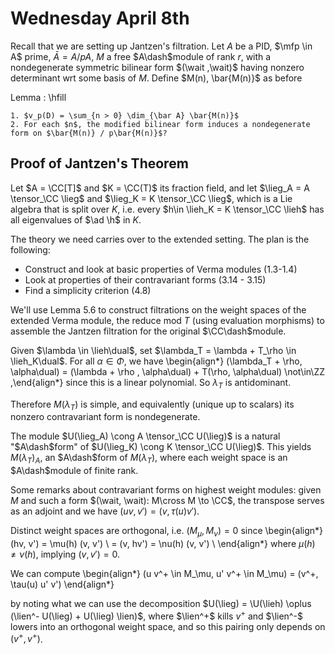 # Wednesday April 8th

Recall that we are setting up Jantzen's filtration.
Let $A$ be a PID, $\mfp \in A$ prime, $\bar A = A/pA$, $M$ a free $A\dash$module of rank $r$, with a nondegenerate symmetric bilinear form $(\wait ,\wait)$ having nonzero determinant wrt some basis of $M$.
Define $M(n), \bar{M(n)}$ as before

Lemma
:   \hfill

    1. $v_p(D) = \sum_{n > 0} \dim_{\bar A} \bar{M(n)}$
    2. For each $n$, the modified bilinear form induces a nondegenerate form on $\bar{M(n)} / p\bar{M(n)}$?

## Proof of Jantzen's Theorem

Let $A = \CC[T]$ and $K = \CC(T)$ its fraction field, and let $\lieg_A = A \tensor_\CC \lieg$ and $\lieg_K = K \tensor_\CC \lieg$, which is a Lie algebra that is split over $K$, i.e. every $h\in \lieh_K = K \tensor_\CC \lieh$ has all eigenvalues of $\ad \h$ in $K$.

The theory we need carries over to the extended setting.
The plan is the following:

- Construct and look at basic properties of Verma modules (1.3-1.4)
- Look at properties of their contravariant forms (3.14 - 3.15)
- Find a simplicity criterion (4.8)

We'll use Lemma 5.6 to construct filtrations on the weight spaces of the extended Verma module, the reduce mod $T$ (using evaluation morphisms) to assemble the Jantzen filtration for the original $\CC\dash$module.

Given $\lambda \in \lieh\dual$, set $\lambda_T = \lambda + T_\rho \in \lieh_K\dual$.
For all $\alpha\in \Phi$, we have
\begin{align*}
(\lambda_T  + \rho, \alpha\dual) =
(\lambda + \rho , \alpha\dual) + T(\rho, \alpha\dual) \not\in\ZZ
,\end{align*}
since this is a linear polynomial.
So $\lambda_T$ is antidominant.

Therefore $M(\lambda_T)$ is simple, and equivalently (unique up to scalars) its nonzero contravariant form is nondegenerate.

The module $U(\lieg_A) \cong A \tensor_\CC U(\lieg)$ is a natural "$A\dash$form" of $U(\lieg_K) \cong K \tensor_\CC U(\lieg)$.
This yields $M(\lambda_T)_A$, an $A\dash$form of $M(\lambda_T)$, where each weight space is an $A\dash$module of finite rank.

Some remarks about contravariant forms on highest weight modules: given $M$ and such a form $(\wait, \wait): M\cross M \to \CC$, the transpose serves as an adjoint and we have $(uv, v') = (v, \tau(u) v')$.

Distinct weight spaces are orthogonal, i.e. $(M_\mu, M_\nu) = 0$ since
\begin{align*}
(hv, v') = \mu(h) (v, v') \\
= (v, hv') = \nu(h) (v, v') \\
\end{align*}
where $\mu(h) \neq \nu(h)$, implying $(v, v') = 0$.

We can compute
\begin{align*}
(u v^+ \in M_\mu, u' v^+ \in M_\mu) = (v^+, \tau(u) u' v')
\end{align*}

by noting what we can use the decomposition $U(\lieg) = \U(\lieh) \oplus (\lien^- U(\lieg) + U(\lieg) \lien)$, where $\lien^+$ kills $v^+$ and $\lien^-$ lowers into an orthogonal weight space, and so this pairing only depends on $(v^+, v^+)$.

